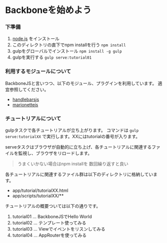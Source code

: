 # Backboneを始めよう

### 下準備

1. [node.js](https://nodejs.org/en/) をインストール 
1. このディレクトリの直下でnpm installを行う
``` npm install ```
1. gulpをグローバルでインストール 
``` npm install -g gulp ```
1. gulpを実行する ```gulp serve:tutorial01```

### 利用するモジュールについて

BackboneJSと言いつつ、以下のモジュール、プラグインを利用しています。
適宜参照してください。

* [handlebarsjs](http://handlebarsjs.com/)
* [marionettejs](http://marionettejs.com/)

### チュートリアルについて

gulpタスクで各チュートリアルが立ち上がります。
コマンドは ``` gulp serve:tutorialXX ``` で実行します。XXにはtutorialの番号が入ります。

serveタスクはブラウザが自動的に立ち上げ、各チュートリアルに関連するファイルを監視し、ブラウザをリロードします。
> うまくいかない場合はnpm installを 数回繰り返すと良い

各チュートリアルに関連するファイル群は以下のディレクトリに格納しています。

* app/tutorial/tutorialXX.html
* app/scripts/tutorialXX/**

チュートリアルの概要ついては以下の通りです。

1. tutorial01 ... BackboneJSでHello World
1. tutorial02 ... テンプレート使ってみる
1. tutorial03 ... Viewでイベントをリスンしてみる
1. tutorial04 ... AppRouterを使ってみる
